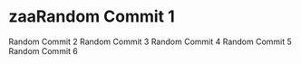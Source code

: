 # zaaRandom Commit 1
Random Commit 2
Random Commit 3
Random Commit 4
Random Commit 5
Random Commit 6
